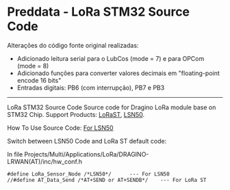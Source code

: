 Preddata - LoRa STM32 Source Code
===============

Alterações do código fonte original realizadas:
* Adicionado leitura serial para o LubCos (mode = 7) e para OPCom (mode = 8)
* Adicionado funções para converter valores decimais em "floating-point encode 16 bits"
* Entradas digitais: PB6 (com interrupção), PB7 e PB3
---------------


LoRa STM32 Source Code
Source code for Dragino LoRa module base on STM32 Chip. 
Support Products: [LoRaST](http://www.dragino.com/products/lora/item/127-lora-st.html), [LSN50](http://www.dragino.com/products/lora/item/128-lsn50.html).

How To Use Source Code: [For LSN50](http://wiki.dragino.com/index.php?title=LoRa_Sensor_Node-LSN50#Program_LSN50)

Switch between LSN50 Code and LoRa ST default code:

In file Projects/Multi/Applications/LoRa/DRAGINO-LRWAN(AT)/inc/hw_conf.h

    #define LoRa_Sensor_Node /*LSN50*/      --- For LSN50
    //#define AT_Data_Send /*AT+SEND or AT+SENDB*/    --- For LoRa ST
	
	





